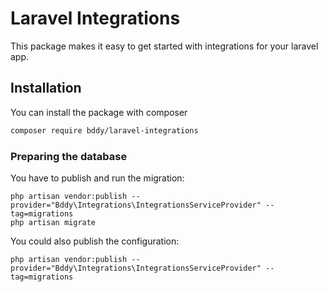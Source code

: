 # Laravel Integrations

This package makes it easy to get started with integrations for your laravel app.

## Installation

You can install the package with composer

```bash
composer require bddy/laravel-integrations
```

### Preparing the database

You have to publish and run the migration:

```
php artisan vendor:publish --provider="Bddy\Integrations\IntegrationsServiceProvider" --tag=migrations
php artisan migrate
```

You could also publish the configuration:

```
php artisan vendor:publish --provider="Bddy\Integrations\IntegrationsServiceProvider" --tag=migrations
```
